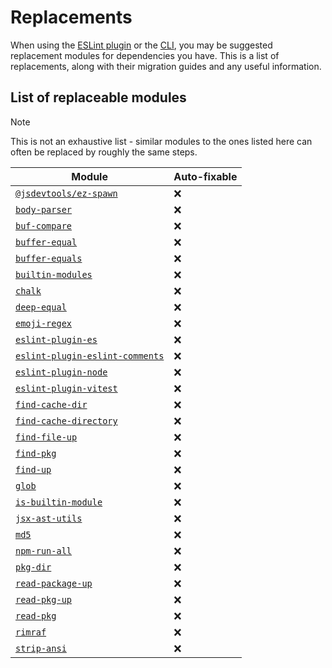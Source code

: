 # Replacements

When using the [ESLint plugin](https://github.com/es-tooling/eslint-plugin-depend) or the [CLI](https://github.com/e18e/cli), you may be suggested replacement modules for dependencies you have. This is a list of replacements, along with their migration guides and any useful information.

## List of replaceable modules

> [!NOTE]
> This is not an exhaustive list - similar modules to the ones listed here can often be replaced by roughly the same steps.

| Module | Auto-fixable |
| -- | -- |
| [`@jsdevtools/ez-spawn`](./replacement-guides/ez-spawn.md) | :x: |
| [`body-parser`](./replacement-guides/body-parser.md) | :x: |
| [`buf-compare`](./replacement-guides/buf-compare.md) | :x: |
| [`buffer-equal`](./replacement-guides/buffer-equal.md) | :x: |
| [`buffer-equals`](./replacement-guides/buffer-equals.md) | :x: |
| [`builtin-modules`](./replacement-guides/builtin-modules.md) | :x: |
| [`chalk`](./replacement-guides/chalk.md) | :x: |
| [`deep-equal`](./replacement-guides/deep-equal.md) | :x: |
| [`emoji-regex`](./replacement-guides/emoji-regex.md) | :x: |
| [`eslint-plugin-es`](./replacement-guides/eslint-plugin-es.md) | :x: |
| [`eslint-plugin-eslint-comments`](./replacement-guides/eslint-plugin-eslint-comments.md) | :x: |
| [`eslint-plugin-node`](./replacement-guides/eslint-plugin-node.md) | :x: |
| [`eslint-plugin-vitest`](./replacement-guides/eslint-plugin-vitest.md) | :x: |
| [`find-cache-dir`](./replacement-guides/find-cache-dir.md) | :x: |
| [`find-cache-directory`](./replacement-guides/find-cache-directory.md) | :x: |
| [`find-file-up`](./replacement-guides/find-file-up.md) | :x: |
| [`find-pkg`](./replacement-guides/find-pkg.md) | :x: |
| [`find-up`](./replacement-guides/find-up.md) | :x: |
| [`glob`](./replacement-guides/glob.md) | :x: |
| [`is-builtin-module`](./replacement-guides/is-builtin-module.md) | :x: |
| [`jsx-ast-utils`](./replacement-guides/jsx-ast-utils.md) | :x: |
| [`md5`](./replacement-guides/md5.md) | :x: |
| [`npm-run-all`](./replacement-guides/npm-run-all.md) | :x: |
| [`pkg-dir`](./replacement-guides/pkg-dir.md) | :x: |
| [`read-package-up`](./replacement-guides/read-package-up.md) | :x: |
| [`read-pkg-up`](./replacement-guides/read-pkg-up.md) | :x: |
| [`read-pkg`](./replacement-guides/read-pkg.md) | :x: |
| [`rimraf`](./replacement-guides/rimraf.md) | :x: |
| [`strip-ansi`](./replacement-guides/strip-ansi.md) | :x: |
